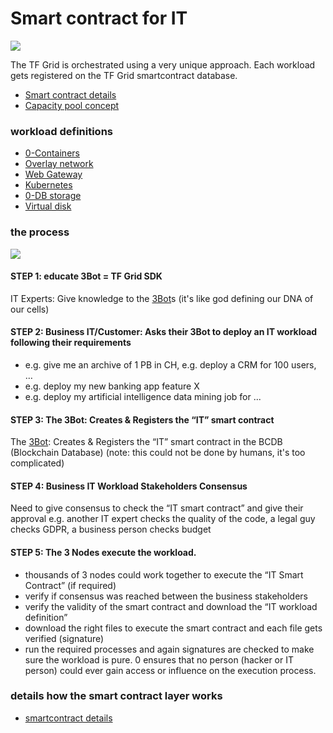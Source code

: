 # Smart contract for IT

![](sdk__smartcontract_intro.png  )

The TF Grid is orchestrated using a very unique approach.
Each workload gets registered on the TF Grid smartcontract database.

- [Smart contract details](sdk__smartcontract_details.md)
- [Capacity pool concept](sdk__smartcontract_details.md)

### workload definitions

- [0-Containers](sdk__capacity_container.md)
- [Overlay network](sdk__capacity_network.md)
- [Web Gateway](sdk__capacity_webgateway.md)
- [Kubernetes](sdk__capacity_kubernetes.md)
- [0-DB storage](sdk__capacity_0db.md)
- [Virtual disk](sdk__capacity_vdisk.md)

### the process

![](sdk__smart_contract_it_arch.png  )

#### STEP 1: educate 3Bot = TF Grid SDK

IT Experts: Give knowledge to the [3Bot](threefold__3bot_def)s (it's like god defining our DNA of our cells)

#### STEP 2: Business IT/Customer: Asks their 3Bot to deploy an IT workload following their requirements 

- e.g. give me an archive of 1 PB in CH, e.g. deploy a CRM for 100 users, …
- e.g. deploy my new banking app feature X
- e.g. deploy my artificial intelligence data mining job for ...

#### STEP 3: The 3Bot: Creates & Registers the “IT” smart contract 

The [3Bot](threefold__3bot_def): Creates & Registers the “IT” smart contract in the BCDB (Blockchain Database) (note: this could not be done by humans, it's too complicated)

#### STEP 4: Business IT Workload Stakeholders Consensus

Need to give consensus to check the “IT smart contract” and give their approval e.g. another IT expert checks the quality of the code, a legal guy checks GDPR, a business person checks budget 

#### STEP 5: The 3 Nodes execute the workload.

- thousands of 3 nodes could work together to execute the “IT Smart Contract” (if required)
- verify if consensus was reached between the business stakeholders
- verify the validity of the smart contract and download the “IT workload definition”
- download the right files to execute the smart contract and each file gets verified (signature)
- run the required processes and again signatures are checked to make sure the workload is pure.
0 ensures that no person (hacker or IT person) could ever gain access or influence on the execution process.

### details how the smart contract layer works

- [smartcontract details](sdk__smartcontract_details.md)